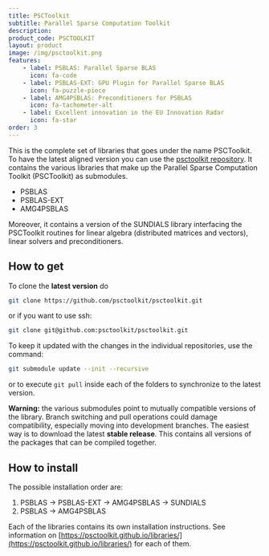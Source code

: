 ```yaml
---
title: PSCToolkit
subtitle: Parallel Sparse Computation Toolkit
description:
product_code: PSCTOOLKIT
layout: product
image: /img/psctoolkit.png
features:
    - label: PSBLAS: Parallel Sparse BLAS
      icon: fa-code
    - label: PSBLAS-EXT: GPU Plugin for Parallel Sparse BLAS
      icon: fa-puzzle-piece
    - label: AMG4PSBLAS: Preconditioners for PSBLAS
      icon: fa-tachometer-alt
    - label: Excellent innovation in the EU Innovation Radar
      icon: fa-star
order: 3
---
```


This is the complete set of libraries that goes under the name PSCToolkit. To have the latest aligned version you can use the [psctoolkit repository](https://github.com/psctoolkit/psctoolkit).
It contains the various libraries that make up the Parallel Sparse Computation Toolkit (PSCToolkit) as submodules.

- PSBLAS
- PSBLAS-EXT
- AMG4PSBLAS

Moreover, it contains a version of the SUNDIALS library interfacing the PSCToolkit routines for linear algebra (distributed matrices and vectors), linear solvers and preconditioners.

## How to get

To clone the **latest version** do
```bash
git clone https://github.com/psctoolkit/psctoolkit.git
```
or if you want to use ssh:
```bash
git clone git@github.com:psctoolkit/psctoolkit.git
```
To keep it updated with the changes in the individual repositories, use the command:
```bash
git submodule update --init --recursive
```
or to execute ```git pull``` inside each of the folders to synchronize to the latest version.

**Warning:** the various submodules point to mutually compatible versions of the library. Branch switching and pull operations could damage compatibility, especially moving into development branches. The easiest way is to download the latest **stable release**. This contains all versions of the packages that can be compiled together.

## How to install

The possible installation order are:

1) PSBLAS -> PSBLAS-EXT -> AMG4PSBLAS -> SUNDIALS
2) PSBLAS -> AMG4PSBLAS

Each of the libraries contains its own installation instructions. See information on [https://psctoolkit.github.io/libraries/](https://psctoolkit.github.io/libraries/) for each of them.

